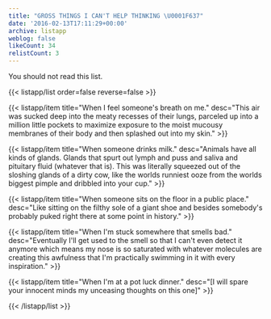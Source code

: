 ```yaml
---
title: "GROSS THINGS I CAN'T HELP THINKING \U0001F637"
date: '2016-02-13T17:11:29+00:00'
archive: listapp
weblog: false
likeCount: 34
relistCount: 3
---
```


You should not read this list.

<!--more-->

{{< listapp/list order=false reverse=false >}}

   {{< listapp/item title="When I feel someone's breath on me."
      desc="This air was sucked deep into the meaty recesses of their lungs, parceled up into a million little pockets to maximize exposure to the moist mucousy membranes of their body and then splashed out into my skin." >}}

   {{< listapp/item title="When someone drinks milk."
      desc="Animals have all kinds of glands. Glands that spurt out lymph and puss and saliva and pituitary fluid (whatever that is). This was literally squeezed out of the sloshing glands of a dirty cow, like the worlds runniest ooze from the worlds biggest pimple and dribbled into your cup." >}}

   {{< listapp/item title="When someone sits on the floor in a public place."
      desc="Like sitting on the filthy sole of a giant shoe and besides somebody's probably puked right there at some point in history." >}}

   {{< listapp/item title="When I'm stuck somewhere that smells bad."
      desc="Eventually I'll get used to the smell so that I can't even detect it anymore which means my nose is so saturated with whatever molecules are creating this awfulness that I'm practically swimming in it with every inspiration." >}}

   {{< listapp/item title="When I'm at a pot luck dinner."
      desc="[I will spare your innocent minds my unceasing thoughts on this one]" >}}

{{< /listapp/list >}}
